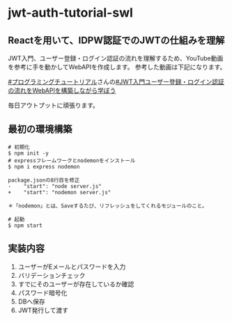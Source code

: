 # jwt-auth-tutorial-swl

## Reactを用いて、IDPW認証でのJWTの仕組みを理解
JWT入門、ユーザー登録・ログイン認証の流れを理解するため、YouTube動画を参考に手を動かしてWebAPIを作成します。
参考した動画は下記になります。

[#プログラミングチュートリアル](https://www.youtube.com/@user-hl9uv6cv7k)さんの[#JWT入門ユーザー登録・ログイン認証の流れをWebAPIを構築しながら学ぼう](https://www.youtube.com/watch?v=IaCQqCIqZ6U&ab_channel=%E3%83%97%E3%83%AD%E3%82%B0%E3%83%A9%E3%83%9F%E3%83%B3%E3%82%B0%E3%83%81%E3%83%A5%E3%83%BC%E3%83%88%E3%83%AA%E3%82%A2%E3%83%AB)

毎日アウトプットに頑張ります。

## 最初の環境構築
```shell
# 初期化
$ npm init -y
# expressフレームワークとnodemonをインストール
$ npm i express nodemon

package.jsonの8行目を修正
-    "start": "node server.js"
+    "start": "nodemon server.js"

＊「nodemon」とは、Saveするたび、リフレッシュをしてくれるモジュールのこと。

# 起動
$ npm start
```


## 実装内容
1. ユーザーがEメールとパスワードを入力
2. バリデーションチェック
3. すでにそのユーザーが存在しているか確認
4. パスワード暗号化
5. DBへ保存
6. JWT発行して渡す






